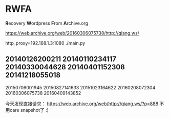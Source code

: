 # RWFA
**R**ecovery **W**ordpress **F**rom **A**rchive.org

https://web.archive.org/web/20160306075738/http://qiang.ws/

http_proxy=192.168.1.3:1080 ./main.py




20140126200211
20140110234117
20140330044628
20140401152308
20141218055018
------------

20150706001945
20150827141633
20151023164622
20160208072304
20160306075738
20160409143852


今天发现直接请求：
https://web.archive.org/web/http://qiang.ws/?p=888
不用care snapshot了 :)